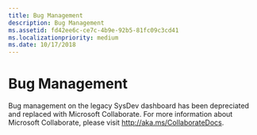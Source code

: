 ```yaml
---
title: Bug Management
description: Bug Management
ms.assetid: fd42ee6c-ce7c-4b9e-92b5-81fc09c3cd41
ms.localizationpriority: medium
ms.date: 10/17/2018
---
```


# Bug Management

Bug management on the legacy SysDev dashboard has been depreciated and replaced with Microsoft Collaborate. For more information about Microsoft Collaborate, please visit http://aka.ms/CollaborateDocs.







